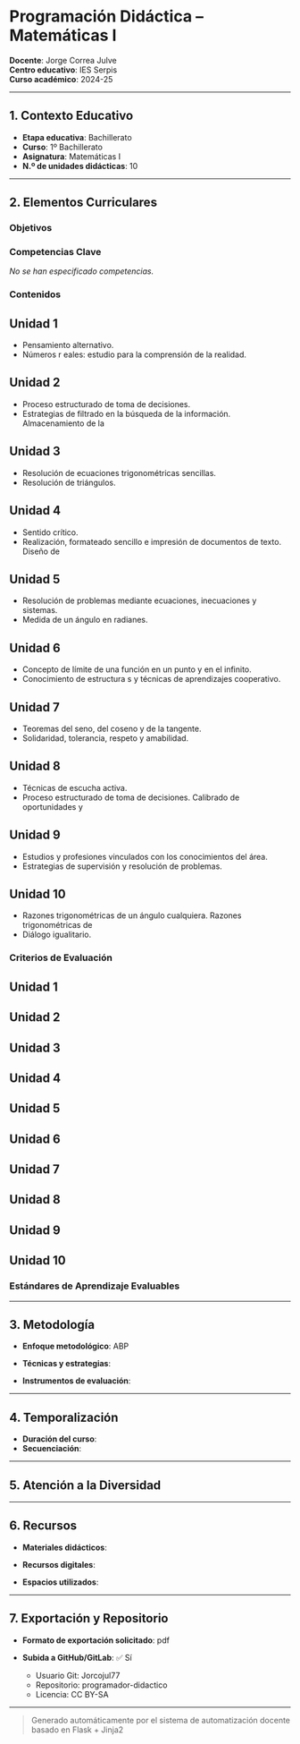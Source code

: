 # Programación Didáctica – Matemáticas I

**Docente**: Jorge Correa Julve  
**Centro educativo**: IES Serpis  
**Curso académico**: 2024-25  

---

## 1. Contexto Educativo

- **Etapa educativa**: Bachillerato
- **Curso**: 1º Bachillerato
- **Asignatura**: Matemáticas I
- **N.º de unidades didácticas**: 10

---

## 2. Elementos Curriculares

### Objetivos


### Competencias Clave

_No se han especificado competencias._


### Contenidos
## Unidad 1
- Pensamiento alternativo.
- Números r eales: estudio para la comprensión de la realidad.

## Unidad 2
- Proceso estructurado de toma de decisiones.
- Estrategias de filtrado en la búsqueda de la información. Almacenamiento de la

## Unidad 3
- Resolución de ecuaciones trigonométricas sencillas.
- Resolución de triángulos.

## Unidad 4
- Sentido crítico.
- Realización, formateado sencillo e impresión de documentos de texto. Diseño de

## Unidad 5
- Resolución de problemas mediante ecuaciones, inecuaciones y sistemas.
- Medida de un ángulo en radianes.

## Unidad 6
- Concepto de límite de una función en un punto y en el infinito.
- Conocimiento de estructura s y técnicas de aprendizajes cooperativo.

## Unidad 7
- Teoremas del seno, del coseno y de la tangente.
- Solidaridad, tolerancia, respeto y amabilidad.

## Unidad 8
- Técnicas de escucha activa.
- Proceso estructurado de toma de decisiones. Calibrado de oportunidades y

## Unidad 9
- Estudios y profesiones vinculados con los conocimientos del área.
- Estrategias de supervisión y resolución de problemas.

## Unidad 10
- Razones trigonométricas de un ángulo cualquiera. Razones trigonométricas de
- Diálogo igualitario.

### Criterios de Evaluación
## Unidad 1


## Unidad 2


## Unidad 3


## Unidad 4


## Unidad 5


## Unidad 6


## Unidad 7


## Unidad 8


## Unidad 9


## Unidad 10


### Estándares de Aprendizaje Evaluables


---

## 3. Metodología

- **Enfoque metodológico**: ABP
- **Técnicas y estrategias**:  
  
- **Instrumentos de evaluación**: 

---

## 4. Temporalización

- **Duración del curso**: 
- **Secuenciación**:  
  

---

## 5. Atención a la Diversidad



---

## 6. Recursos

- **Materiales didácticos**:  
  
- **Recursos digitales**:  
  
- **Espacios utilizados**: 

---

## 7. Exportación y Repositorio

- **Formato de exportación solicitado**: pdf
- **Subida a GitHub/GitLab**: ✅ Sí

  - Usuario Git: Jorcojul77
  - Repositorio: programador-didactico
  - Licencia: CC BY-SA


---

> Generado automáticamente por el sistema de automatización docente basado en Flask + Jinja2